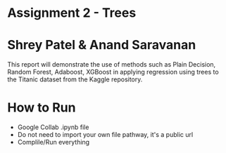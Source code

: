 
# Assignment 2 - Trees

# Shrey Patel & Anand Saravanan

This report will demonstrate the use of methods such as Plain Decision, Random Forest, Adaboost, XGBoost in applying regression 
using trees to the Titanic dataset from the Kaggle repository.

# How to Run

- Google Collab .ipynb file
- Do not need to import your own file pathway, it's a public url
- Complile/Run everything
